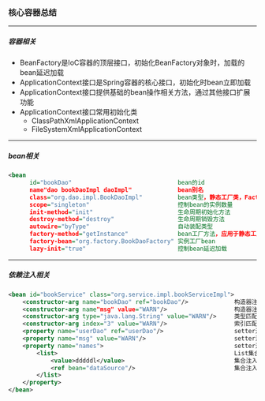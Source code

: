 ### 核心容器总结

-------

##### 容器相关

- BeanFactory是IoC容器的顶层接口，初始化BeanFactory对象时，加载的bean延迟加载
- ApplicationContext接口是Spring容器的核心接口，初始化时bean立即加载
- ApplicationContext接口提供基础的bean操作相关方法，通过其他接口扩展功能
- ApplicationContext接口常用初始化类
  - ClassPathXmlApplicationContext
  - FileSystemXmlApplicationContext

-----------

##### bean相关

```xml
<bean
      id="bookDao"								bean的id
      name"dao bookDaoImpl daoImpl"				bean别名
      class="org.dao.impl.BookDaoImpl"			bean类型，静态工厂类，FactoryBean类
      scope="singleton"							控制bean的实例数量
      init-method="init"						生命周期初始化方法
      destroy-method="destroy"					生命周期销毁方法
      autowire="byType"							自动装配类型
      factory-method="getInstance"				bean工厂方法，应用于静态工厂或实例工厂
      factory-bean="org.factory.BookDaoFactory" 实例工厂bean
      lazy-init="true"							控制bean延迟加载
```

--------------------

##### 依赖注入相关

```xml
<bean id="bookService" class="org.service.impl.bookServiceImpl">
	<constructor-arg name="bookDao" ref="bookDao"/>				构造器注入引用类型
    <constructor-arg name"msg" value="WARN"/>					构造器注入简单类型
    <constructor-arg type="java.lang.String" value="WARN"/>		类型匹配
    <constructor-arg index="3" value="WARN"/>					索引匹配
    <property name="userDao" ref="userDao"/>					setter注入引用类型
    <property name="msg" value="WARN"/>							setter注入简单类型
    <property name="names">										setter注入集合类型
    	<list>													List集合
            <value>dddddl</value>								集合注入简单类型
            <ref bean="dataSource"/>							集合注入引用类型
        </list>
    </property>
</bean>
```

